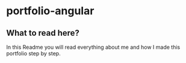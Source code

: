 # portfolio-angular

## What to read here?
In this Readme you will read everything about me and how I made this portfolio step by step. 
